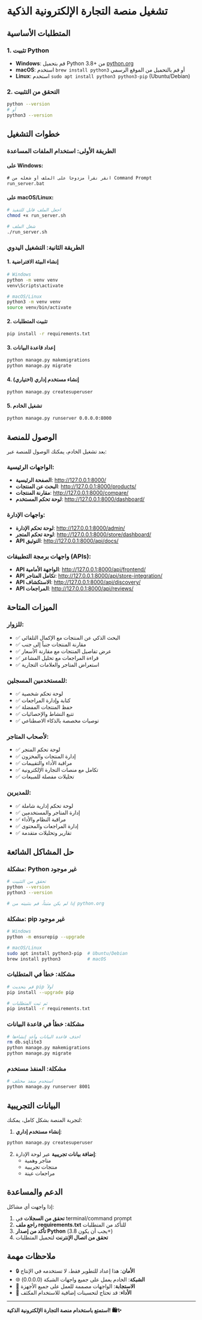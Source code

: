 # تشغيل منصة التجارة الإلكترونية الذكية

## المتطلبات الأساسية

### 1. تثبيت Python
- **Windows**: قم بتحميل Python 3.8+ من [python.org](https://python.org)
- **macOS**: استخدم `brew install python3` أو قم بالتحميل من الموقع الرسمي
- **Linux**: استخدم `sudo apt install python3 python3-pip` (Ubuntu/Debian)

### 2. التحقق من التثبيت
```bash
python --version
# أو
python3 --version
```

## خطوات التشغيل

### الطريقة الأولى: استخدام الملفات المساعدة

#### على Windows:
```cmd
# انقر نقراً مزدوجاً على الملف أو شغله من Command Prompt
run_server.bat
```

#### على macOS/Linux:
```bash
# اجعل الملف قابل للتنفيذ
chmod +x run_server.sh

# شغل الملف
./run_server.sh
```

### الطريقة الثانية: التشغيل اليدوي

#### 1. إنشاء البيئة الافتراضية
```bash
# Windows
python -m venv venv
venv\Scripts\activate

# macOS/Linux
python3 -m venv venv
source venv/bin/activate
```

#### 2. تثبيت المتطلبات
```bash
pip install -r requirements.txt
```

#### 3. إعداد قاعدة البيانات
```bash
python manage.py makemigrations
python manage.py migrate
```

#### 4. إنشاء مستخدم إداري (اختياري)
```bash
python manage.py createsuperuser
```

#### 5. تشغيل الخادم
```bash
python manage.py runserver 0.0.0.0:8000
```

## الوصول للمنصة

بعد تشغيل الخادم، يمكنك الوصول للمنصة عبر:

### الواجهات الرئيسية:
- **الصفحة الرئيسية**: http://127.0.0.1:8000/
- **البحث عن المنتجات**: http://127.0.0.1:8000/products/
- **مقارنة المنتجات**: http://127.0.0.1:8000/compare/
- **لوحة تحكم المستخدم**: http://127.0.0.1:8000/dashboard/

### واجهات الإدارة:
- **لوحة تحكم الإدارة**: http://127.0.0.1:8000/admin/
- **لوحة تحكم المتجر**: http://127.0.0.1:8000/store/dashboard/
- **API التوثيق**: http://127.0.0.1:8000/api/docs/

### واجهات برمجة التطبيقات (APIs):
- **API الواجهة الأمامية**: http://127.0.0.1:8000/api/frontend/
- **API تكامل المتاجر**: http://127.0.0.1:8000/api/store-integration/
- **API الاستكشاف**: http://127.0.0.1:8000/api/discovery/
- **API المراجعات**: http://127.0.0.1:8000/api/reviews/

## الميزات المتاحة

### للزوار:
- ✅ البحث الذكي عن المنتجات مع الإكمال التلقائي
- ✅ مقارنة المنتجات جنباً إلى جنب
- ✅ عرض تفاصيل المنتجات مع مقارنة الأسعار
- ✅ قراءة المراجعات مع تحليل المشاعر
- ✅ استعراض المتاجر والعلامات التجارية

### للمستخدمين المسجلين:
- ✅ لوحة تحكم شخصية
- ✅ كتابة وإدارة المراجعات
- ✅ حفظ المنتجات المفضلة
- ✅ تتبع النشاط والإحصائيات
- ✅ توصيات مخصصة بالذكاء الاصطناعي

### لأصحاب المتاجر:
- ✅ لوحة تحكم المتجر
- ✅ إدارة المنتجات والمخزون
- ✅ مراقبة الأداء والتقييمات
- ✅ تكامل مع منصات التجارة الإلكترونية
- ✅ تحليلات مفصلة للمبيعات

### للمديرين:
- ✅ لوحة تحكم إدارية شاملة
- ✅ إدارة المتاجر والمستخدمين
- ✅ مراقبة النظام والأداء
- ✅ إدارة المراجعات والمحتوى
- ✅ تقارير وتحليلات متقدمة

## حل المشاكل الشائعة

### مشكلة: Python غير موجود
```bash
# تحقق من التثبيت
python --version
python3 --version

# إذا لم يكن مثبتاً، قم بتثبيته من python.org
```

### مشكلة: pip غير موجود
```bash
# Windows
python -m ensurepip --upgrade

# macOS/Linux
sudo apt install python3-pip  # Ubuntu/Debian
brew install python3          # macOS
```

### مشكلة: خطأ في المتطلبات
```bash
# قم بتحديث pip أولاً
pip install --upgrade pip

# ثم ثبت المتطلبات
pip install -r requirements.txt
```

### مشكلة: خطأ في قاعدة البيانات
```bash
# احذف قاعدة البيانات وأعد إنشاءها
rm db.sqlite3
python manage.py makemigrations
python manage.py migrate
```

### مشكلة: المنفذ مستخدم
```bash
# استخدم منفذ مختلف
python manage.py runserver 8001
```

## البيانات التجريبية

لتجربة المنصة بشكل كامل، يمكنك:

1. **إنشاء مستخدم إداري**:
```bash
python manage.py createsuperuser
```

2. **إضافة بيانات تجريبية** عبر لوحة الإدارة:
   - متاجر وهمية
   - منتجات تجريبية
   - مراجعات عينة

## الدعم والمساعدة

إذا واجهت أي مشاكل:

1. **تحقق من السجلات** في terminal/command prompt
2. **راجع ملف requirements.txt** للتأكد من المتطلبات
3. **تأكد من إصدار Python** (يجب أن يكون 3.8+)
4. **تحقق من اتصال الإنترنت** لتحميل المتطلبات

## ملاحظات مهمة

- 🔒 **الأمان**: هذا إعداد للتطوير فقط، لا تستخدمه في الإنتاج
- 🌐 **الشبكة**: الخادم يعمل على جميع واجهات الشبكة (0.0.0.0)
- 📱 **الاستجابة**: الواجهات مصممة للعمل على جميع الأجهزة
- 🚀 **الأداء**: قد تحتاج لتحسينات إضافية للاستخدام المكثف

---

**استمتع باستخدام منصة التجارة الإلكترونية الذكية! 🛍️✨**
